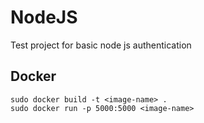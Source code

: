 # NodeJS

Test project for basic node js authentication

## Docker

    sudo docker build -t <image-name> .
    sudo docker run -p 5000:5000 <image-name>
